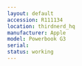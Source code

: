 ```yaml
---
layout: default
accession: R111134
location: thirdnerd_hq
manufacturer: Apple
model: Powerbook G3
serial: 
status: working
---
```


